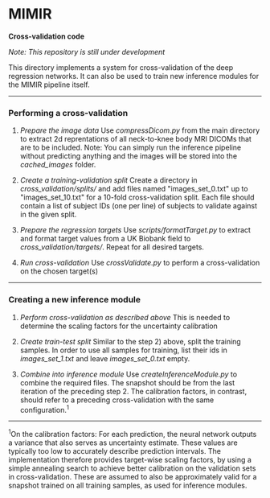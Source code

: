 # MIMIR
**Cross-validation code**

*Note: This repository is still under development*

This directory implements a system for cross-validation of the deep regression networks. It can also be used to train new inference modules for the MIMIR pipeline itself.

---
### Performing a cross-validation

1) *Prepare the image data*
Use *compressDicom.py* from the main directory to extract 2d reprentations of all neck-to-knee body MRI DICOMs that are to be included.
Note: You can simply run the inference pipeline without predicting anything and the images will be stored into the *cached_images* folder.

2) *Create a training-validation split*
Create a directory in *cross_validation/splits/* and add files named "images_set_0.txt" up to "images_set_10.txt" for a 10-fold cross-validation split.
Each file should contain a list of subject IDs (one per line) of subjects to validate against in the given split.

3) *Prepare the regression targets*
Use *scripts/formatTarget.py* to extract and format target values from a UK Biobank field to *cross_validation/targets/*.
Repeat for all desired targets.

4) *Run cross-validation*
Use *crossValidate.py* to perform a cross-validation on the chosen target(s)


---
### Creating a new inference module

1) *Perform cross-validation as described above*
This is needed to determine the scaling factors for the uncertainty calibration

2) *Create train-test split*
Similar to the step 2) above, split the training samples. In order to use all samples for training, list their ids in *images_set_1.txt* and leave *images_set_0.txt* empty.

3) *Combine into inference module*
Use *createInferenceModule.py* to combine the required files. The snapshot should be from the last iteration of the preceding step 2. The calibration factors, in contrast,
should refer to a preceding cross-validation with the same configuration.<sup>1</sup>



---
<sup>1</sup>On the calibration factors: For each prediction, the neural network outputs a variance that also serves as uncertainty estimate. These values are typically too low to accurately describe prediction intervals. The implementation therefore provides target-wise scaling factors, by using a simple annealing search to achieve better calibration on the validation sets in cross-validation. These are assumed to also be approximately valid for a snapshot trained on all training samples, as used for inference modules.
